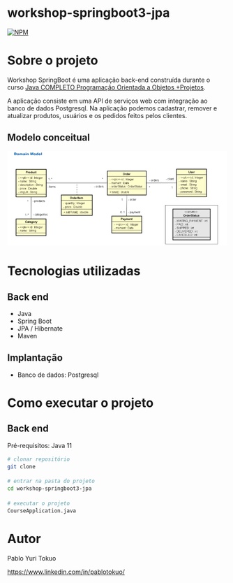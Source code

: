 # workshop-springboot3-jpa
[![NPM](https://img.shields.io/npm/l/react)](https://github.com/devsuperior/sds1-wmazoni/blob/master/LICENSE)

# Sobre o projeto

Workshop SpringBoot é uma aplicação back-end construída durante o curso [Java COMPLETO Programação Orientada a Objetos +Projetos](https://www.udemy.com/course/java-curso-completo "Site do Curso").

A aplicação consiste em uma API de serviços web com integração ao banco de dados Postgresql. Na aplicação podemos cadastrar, remover e atualizar produtos, usuários e os pedidos feitos pelos clientes.

## Modelo conceitual
![Modelo Conceitual](https://github.com/pabloTokuo/workshop-springboot3-jpa/blob/main/assets/image.png)

# Tecnologias utilizadas
## Back end
- Java
- Spring Boot
- JPA / Hibernate
- Maven

## Implantação
- Banco de dados: Postgresql

# Como executar o projeto

## Back end
Pré-requisitos: Java 11

```bash
# clonar repositório
git clone 

# entrar na pasta do projeto
cd workshop-springboot3-jpa

# executar o projeto
CourseApplication.java
```

# Autor

Pablo Yuri Tokuo

https://www.linkedin.com/in/pablotokuo/

